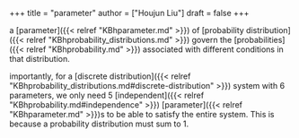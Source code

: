 +++
title = "parameter"
author = ["Houjun Liu"]
draft = false
+++

a [parameter]({{< relref "KBhparameter.md" >}}) of [probability distribution]({{< relref "KBhprobability_distributions.md" >}}) govern the [probabilities]({{< relref "KBhprobability.md" >}}) associated with different conditions in that distribution.

importantly, for a [discrete distribution]({{< relref "KBhprobability_distributions.md#discrete-distribution" >}}) system with 6 parameters, we only need 5 [independent]({{< relref "KBhprobability.md#independence" >}}) [parameter]({{< relref "KBhparameter.md" >}})s to be able to satisfy the entire system. This is because a probability distribution must sum to 1.
